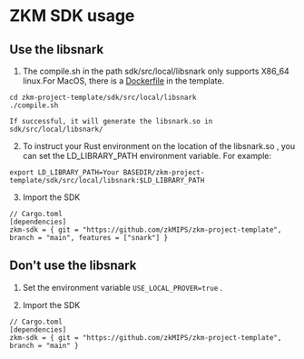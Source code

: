# ZKM SDK usage

## Use the libsnark

1. The  compile.sh in the path sdk/src/local/libsnark only supports X86_64 linux.For MacOS, there is a [Dockerfile](../Dockerfile) in the template.
   
```
cd zkm-project-template/sdk/src/local/libsnark
./compile.sh
```
    If successful, it will generate the libsnark.so in sdk/src/local/libsnark/

2. To instruct your Rust environment on the location of the libsnark.so , you can set the LD_LIBRARY_PATH environment variable. For example:

```
export LD_LIBRARY_PATH=Your BASEDIR/zkm-project-template/sdk/src/local/libsnark:$LD_LIBRARY_PATH  
```

3. Import the SDK
   
```
// Cargo.toml
[dependencies]
zkm-sdk = { git = "https://github.com/zkMIPS/zkm-project-template", branch = "main", features = ["snark"] }
```

## Don't use the libsnark

1. Set the environment variable `USE_LOCAL_PROVER=true` .
  
2. Import the SDK
   
```
// Cargo.toml
[dependencies]
zkm-sdk = { git = "https://github.com/zkMIPS/zkm-project-template", branch = "main" }
```
